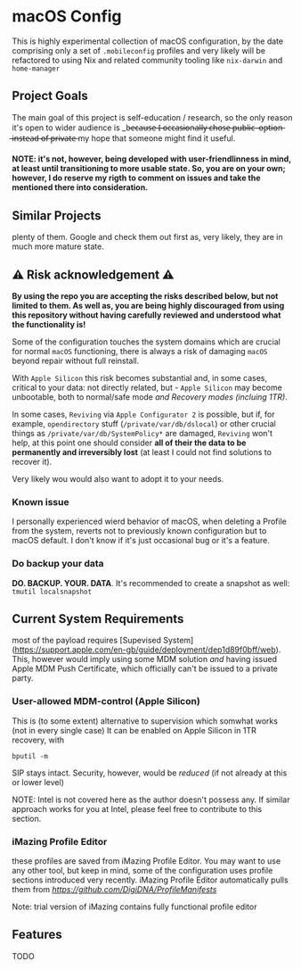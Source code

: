 # macOS Config

This is highly experimental collection of macOS configuration, by the date comprising only a set of `.mobileconfig` profiles
and very likely will be refactored to using Nix and related community tooling like `nix-darwin` and `home-manager`

## Project Goals

The main goal of this project is self-education / research, so the only reason it's open to wider audience
is _b̶e̶c̶a̶u̶s̶e̶ ̶I̶ ̶o̶c̶c̶a̶s̶i̶o̶n̶a̶l̶l̶y̶ ̶c̶h̶o̶s̶e̶ ̶p̶u̶b̶l̶i̶c̶ ̶ ̶o̶p̶t̶i̶o̶n̶ ̶i̶n̶s̶t̶e̶a̶d̶ ̶o̶f̶ ̶p̶r̶i̶v̶a̶t̶e̶ my hope that someone might find it useful.

#### NOTE: it's not, however, being developed with user-friendlinness in mind, at least until transitioning to more usable state. So, you are on your own; however, I do reserve my rigth to comment on issues and take the mentioned there into consideration.

## Similar Projects

plenty of them. Google and check them out first as, very likely, they are in much more mature state.
 
## ⚠️ Risk acknowledgement ⚠️ 

**By using the repo you are accepting the risks described below, but not limited to them. As well as,
you are being highly discouraged from using this repository without having carefully reviewed and understood
what the functionality is!**

Some of the configuration touches the system domains which are crucial for normal `macOS` functioning,
there is always a risk of damaging `macOS` beyond repair without full reinstall.

With `Apple Silicon` this risk becomes substantial and, in some cases, critical to your data:
not directly related, but - `Apple Silicon` may become unbootable, both to normal/safe mode _and Recovery modes (incluing 1TR)_.

In some cases, `Reviving` via `Apple Configurator 2` is possible, but if, for example, `opendirectory` stuff (`/private/var/db/dslocal`) or other crucial things as `/private/var/db/SystemPolicy*` are damaged, `Reviving` won't help, at this point one should consider
**all of their the data to be permanently and irreversibly lost** (at least I could not find solutions to recover it).



Very likely wou would also want to adopt it to your needs.

### Known issue

I personally experienced wierd behavior of macOS, when deleting a Profile from the system, reverts not to previously
known configuration but to macOS default. I don't know if it's just occasional bug or it's a feature.

### Do backup your data

**DO. BACKUP. YOUR. DATA**. It's recommended to create a snapshot as well: `tmutil localsnapshot`


## Current System Requirements

most of the payload requires [Supevised System] (https://support.apple.com/en-gb/guide/deployment/dep1d89f0bff/web). This, however would imply
using some MDM solution _and_ having issued Apple MDM Push Certificate, which officially can't be issued to a private party.

### User-allowed MDM-control (Apple Silicon)

This is (to some extent) alternative to supervision which somwhat works (not in every single case)
It can be enabled on Apple Silicon in 1TR recovery, with 

`bputil -m`

SIP stays intact. Security, however, would be _reduced_ (if not already at this or lower level)

NOTE: Intel is not covered here as the author doesn't possess any. If similar approach works for you at Intel,  please feel free to contribute
to this section.

### iMazing Profile Editor

these profiles are saved from iMazing Profile Editor. You may want to use any other tool, but keep in mind, some of the configuration
uses profile sections introduced very recently. iMazing Profile Editor automatically pulls them from _https://github.com/DigiDNA/ProfileManifests_

Note: trial version of iMazing contains fully functional profile editor

## Features

TODO


